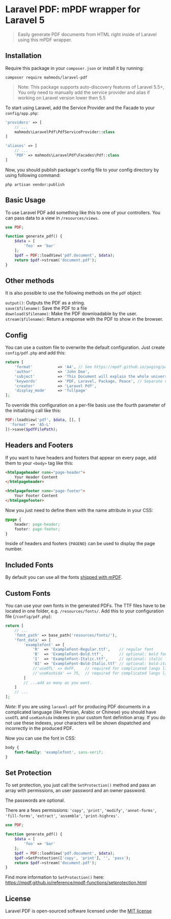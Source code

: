 # Laravel PDF: mPDF wrapper for Laravel 5

> Easily generate PDF documents from HTML right inside of Laravel using this mPDF wrapper.


## Installation

Require this package in your `composer.json` or install it by running:

```
composer require mahmods/laravel-pdf
```

> Note: This package supports auto-discovery features of Laravel 5.5+, You only need to manually add the service provider and alias if working on Laravel version lower then 5.5

To start using Laravel, add the Service Provider and the Facade to your `config/app.php`:

```php
'providers' => [
	// ...
	mahmods\LaravelPdf\PdfServiceProvider::class
]
```

```php
'aliases' => [
	// ...
	'PDF' => mahmods\LaravelPdf\Facades\Pdf::class
]
```

Now, you should publish package's config file to your config directory by using following command:

```
php artisan vendor:publish
```

## Basic Usage

To use Laravel PDF add something like this to one of your controllers. You can pass data to a view in `/resources/views`.

```php
use PDF;

function generate_pdf() {
	$data = [
		'foo' => 'bar'
	];
	$pdf = PDF::loadView('pdf.document', $data);
	return $pdf->stream('document.pdf');
}
```

## Other methods

It is also possible to use the following methods on the `pdf` object:

`output()`: Outputs the PDF as a string.  
`save($filename)`: Save the PDF to a file  
`download($filename)`: Make the PDF downloadable by the user.  
`stream($filename)`: Return a response with the PDF to show in the browser.

## Config

You can use a custom file to overwrite the default configuration. Just create `config/pdf.php` and add this:

```php
return [
	'format'           => 'A4', // See https://mpdf.github.io/paging/page-size-orientation.html
	'author'           => 'John Doe',
	'subject'          => 'This Document will explain the whole universe.',
	'keywords'         => 'PDF, Laravel, Package, Peace', // Separate values with comma
	'creator'          => 'Laravel Pdf',
	'display_mode'     => 'fullpage'
];
```

To override this configuration on a per-file basis use the fourth parameter of the initializing call like this:

```php
PDF::loadView('pdf', $data, [], [
  'format' => 'A5-L'
])->save($pdfFilePath);
```

## Headers and Footers

If you want to have headers and footers that appear on every page, add them to your `<body>` tag like this:

```html
<htmlpageheader name="page-header">
	Your Header Content
</htmlpageheader>

<htmlpagefooter name="page-footer">
	Your Footer Content
</htmlpagefooter>
```

Now you just need to define them with the name attribute in your CSS:

```css
@page {
	header: page-header;
	footer: page-footer;
}
```

Inside of headers and footers `{PAGENO}` can be used to display the page number.

## Included Fonts

By default you can use all the fonts [shipped with mPDF](https://mpdf.github.io/fonts-languages/available-fonts-v6.html).

## Custom Fonts

You can use your own fonts in the generated PDFs. The TTF files have to be located in one folder, e.g. `/resources/fonts/`. Add this to your configuration file (`/config/pdf.php`):

```php
return [
	// ...
	'font_path' => base_path('resources/fonts/'),
	'font_data' => [
		'examplefont' => [
			'R'  => 'ExampleFont-Regular.ttf',    // regular font
			'B'  => 'ExampleFont-Bold.ttf',       // optional: bold font
			'I'  => 'ExampleFont-Italic.ttf',     // optional: italic font
			'BI' => 'ExampleFont-Bold-Italic.ttf' // optional: bold-italic font
			//'useOTL' => 0xFF,    // required for complicated langs like Persian, Arabic and Chinese
			//'useKashida' => 75,  // required for complicated langs like Persian, Arabic and Chinese
		]
		// ...add as many as you want.
	]
	// ...
];
```

*Note*: If you are using `laravel-pdf` for producing PDF documents in a complicated language (like Persian, Arabic or Chinese) you should have `useOTL` and `useKashida` indexes in your custom font definition array. If you do not use these indexes, your characters will be shown dispatched and incorrectly in the produced PDF.

Now you can use the font in CSS:

```css
body {
	font-family: 'examplefont', sans-serif;
}
```

## Set Protection

To set protection, you just call the `SetProtection()` method and pass an array with permissions, an user password and an owner password.

The passwords are optional.

There are a fews permissions: `'copy'`, `'print'`, `'modify'`, `'annot-forms'`, `'fill-forms'`, `'extract'`, `'assemble'`, `'print-highres'`.

```php
use PDF;

function generate_pdf() {
	$data = [
		'foo' => 'bar'
	];
	$pdf = PDF::loadView('pdf.document', $data);
	$pdf->SetProtection(['copy', 'print'], '', 'pass');
	return $pdf->stream('document.pdf');
}
```

Find more information to `SetProtection()` here: https://mpdf.github.io/reference/mpdf-functions/setprotection.html

## License

Laravel PDF is open-sourced software licensed under the [MIT license](http://opensource.org/licenses/MIT)
